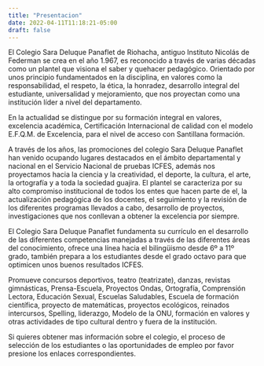 ```yaml
---
title: "Presentacion"
date: 2022-04-11T11:18:21-05:00
draft: false
---
```


El Colegio Sara Deluque Panaflet de Riohacha, antiguo Instituto Nicolás de Federman se crea en el año 1.967, es reconocido a través de varias décadas como un plantel que visiona el saber y quehacer pedagógico. Orientado por unos principio fundamentados en la disciplina, en valores como la responsabilidad, el respeto, la ética, la honradez, desarrollo integral del estudiante, universalidad y mejoramiento, que nos proyectan como una institución líder a nivel del departamento.

En la actualidad se distingue por su formación integral en valores, excelencia académica, Certificación Internacional de calidad con el modelo E.F.Q.M. de Excelencia, para el nivel de acceso con Santillana formación.

A través de los años, las promociones del colegio Sara Deluque Panaflet han venido ocupando lugares destacados en el ámbito departamental y nacional en el Servicio Nacional de pruebas ICFES, además nos proyectamos hacia la ciencia y la creatividad, el deporte, la cultura, el arte, la ortografía y a toda la sociedad guajira. El plantel se caracteriza por su alto compromiso institucional de todos los entes que hacen parte de el, la actualización pedagógica de los docentes, el seguimiento y la revisión de los diferentes programas llevados a cabo, desarrollo de proyectos, investigaciones que nos conllevan a obtener la excelencia por siempre.

El Colegio Sara Deluque Panaflet fundamenta su currículo en el desarrollo de las diferentes competencias manejadas a través de las diferentes áreas del conocimiento, ofrece una línea hacia el bilingüismo desde 6º a 11º grado, también prepara a los estudiantes desde el grado octavo para que optimicen unos buenos resultados ICFES.

Promueve concursos deportivos, teatro (teatrizate), danzas, revistas gimnásticas, Prensa-Escuela, Proyectos Ondas, Ortografía, Comprensión Lectora, Educación Sexual, Escuelas Saludables, Escuela de formación científica, proyecto de matemáticas, proyectos ecológicos, reinados intercursos, Spelling, liderazgo, Modelo de la ONU, formación en valores y otras actividades de tipo cultural dentro y fuera de la institución.

Si quieres obtener mas información sobre el colegio, el proceso de selección de los estudiantes o las oportunidades de empleo por favor presione los enlaces correspondientes.